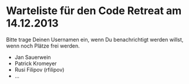 # Warteliste für den Code Retreat am 14.12.2013

Bitte trage Deinen Usernamen ein, wenn Du benachrichtigt werden willst, wenn noch Plätze frei werden.

* Jan Sauerwein
* Patrick Kromeyer
* Rusi Filipov (rfilipov)
* ...